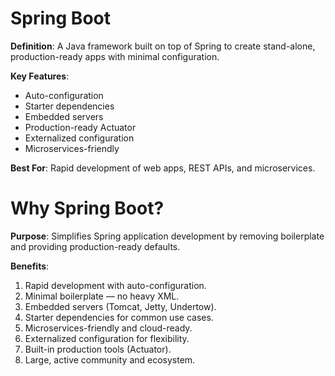 # Spring Boot

**Definition**: A Java framework built on top of Spring to create stand-alone, production-ready apps with minimal configuration.

**Key Features**:
- Auto-configuration
- Starter dependencies
- Embedded servers
- Production-ready Actuator
- Externalized configuration
- Microservices-friendly

**Best For**: Rapid development of web apps, REST APIs, and microservices.

# Why Spring Boot?

**Purpose**: Simplifies Spring application development by removing boilerplate and providing production-ready defaults.

**Benefits**:
1. Rapid development with auto-configuration.
2. Minimal boilerplate — no heavy XML.
3. Embedded servers (Tomcat, Jetty, Undertow).
4. Starter dependencies for common use cases.
5. Microservices-friendly and cloud-ready.
6. Externalized configuration for flexibility.
7. Built-in production tools (Actuator).
8. Large, active community and ecosystem.

 